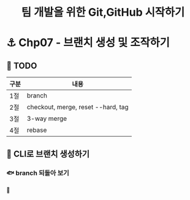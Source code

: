 <div style="text-align:center">
<span style=";font-weight:bold;font-size:2em">팀 개발을 위한 Git,GitHub 시작하기</span>
</div>





# :anchor: Chp07 - 브랜치 생성 및 조작하기



##  :trident: TODO

| 구분 | 내용                                  |
| ---- | ------------------------------------- |
| 1절  | branch                                |
| 2절  | checkout,  merge,  reset --hard,  tag |
| 3절  | 3-way merge                           |
| 4절  | rebase                                |







## :ocean: CLI로 브랜치 생성하기





### :fish: branch 되돌아 보기





#### :sushi: 





